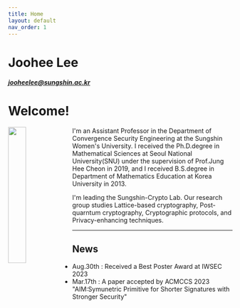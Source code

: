 ```yaml
---
title: Home
layout: default
nav_order: 1
---
```

# **Joohee Lee**
#### *jooheelee@sungshin.ac.kr*
# Welcome!
<div>
    <img src="https://github.com/sungshincrypto/sungshincrypto.github.io/assets/143777085/85fb5360-3518-4651-910a-f7f2f5239a91" height="28%" width="28%" align="left"/>
        <p>I'm an Assistant Professor in the Department of Convergence Security Engineering at the Sungshin Women's University. I received the Ph.D.degree in Mathematical Sciences at Seoul National University(SNU) under the supervision of Prof.Jung Hee Cheon in 2019, and I received B.S.degree in Department of Mathematics Education at Korea University in 2013.</p>
    <p>I'm leading the Sungshin-Crypto Lab. Our research group studies Lattice-based cryptography, Post-quarntum cryptography, Cryptographic protocols, and Privacy-enhancing techniques.</p>
</div>

---

## News
- Aug.30th : Received a Best Poster Award at IWSEC 2023
- Mar.17th : A paper accepted by ACMCCS 2023
             "AIM:Symunetric Primitive for Shorter Signatures with Stronger Security"
  

[^1]: [It can take up to 10 minutes for changes to your site to publish after you push the changes to GitHub](https://docs.github.com/en/pages/setting-up-a-github-pages-site-with-jekyll/creating-a-github-pages-site-with-jekyll#creating-your-site).

[Just the Docs]: https://just-the-docs.github.io/just-the-docs/
[GitHub Pages]: https://docs.github.com/en/pages
[README]: https://github.com/just-the-docs/just-the-docs-template/blob/main/README.md
[Jekyll]: https://jekyllrb.com
[GitHub Pages / Actions workflow]: https://github.blog/changelog/2022-07-27-github-pages-custom-github-actions-workflows-beta/
[use this template]: https://github.com/just-the-docs/just-the-docs-template/generate
